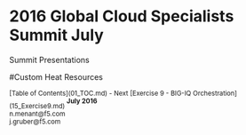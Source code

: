 # 2016 Global Cloud Specialists Summit July

Summit Presentations


#Custom Heat Resources






<sub>
[Table of Contents](01_TOC.md) - Next [Exercise 9 - BIG-IQ Orchestration](15_Exercise9.md) 
</sub>

<sup>
<b>July 2016</b></br>
n.menant@f5.com</br>
j.gruber@f5.com
</sup>
